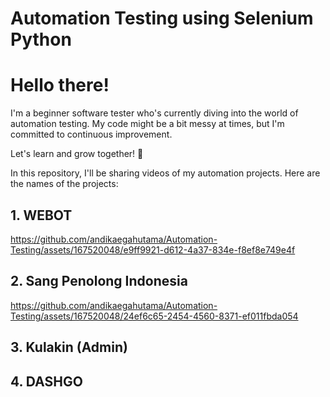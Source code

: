 # Automation Testing using Selenium Python
# Hello there!

I'm a beginner software tester who's currently diving into the world of automation testing. My code might be a bit messy at times, but I'm committed to continuous improvement.

Let's learn and grow together! 🚀

In this repository, I'll be sharing videos of my automation projects. Here are the names of the projects:

## 1. WEBOT


https://github.com/andikaegahutama/Automation-Testing/assets/167520048/e9ff9921-d612-4a37-834e-f8ef8e749e4f


## 2. Sang Penolong Indonesia


https://github.com/andikaegahutama/Automation-Testing/assets/167520048/24ef6c65-2454-4560-8371-ef011fbda054


## 3. Kulakin (Admin)

## 4. DASHGO


